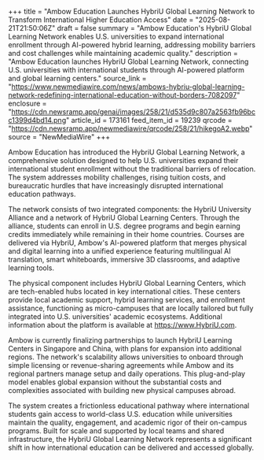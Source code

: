 +++
title = "Ambow Education Launches HybriU Global Learning Network to Transform International Higher Education Access"
date = "2025-08-21T21:50:06Z"
draft = false
summary = "Ambow Education's HybriU Global Learning Network enables U.S. universities to expand international enrollment through AI-powered hybrid learning, addressing mobility barriers and cost challenges while maintaining academic quality."
description = "Ambow Education launches HybriU Global Learning Network, connecting U.S. universities with international students through AI-powered platform and global learning centers."
source_link = "https://www.newmediawire.com/news/ambows-hybriu-global-learning-network-redefining-international-education-without-borders-7082097"
enclosure = "https://cdn.newsramp.app/genai/images/258/21/d535d9c807a2563fb96bcc1399d4bd14.png"
article_id = 173161
feed_item_id = 19239
qrcode = "https://cdn.newsramp.app/newmediawire/qrcode/258/21/hikegoA2.webp"
source = "NewMediaWire"
+++

<p>Ambow Education has introduced the HybriU Global Learning Network, a comprehensive solution designed to help U.S. universities expand their international student enrollment without the traditional barriers of relocation. The system addresses mobility challenges, rising tuition costs, and bureaucratic hurdles that have increasingly disrupted international education pathways.</p><p>The network consists of two integrated components: the HybriU University Alliance and a network of HybriU Global Learning Centers. Through the alliance, students can enroll in U.S. degree programs and begin earning credits immediately while remaining in their home countries. Courses are delivered via HybriU, Ambow's AI-powered platform that merges physical and digital learning into a unified experience featuring multilingual AI translation, smart whiteboards, immersive 3D classrooms, and adaptive learning tools.</p><p>The physical component includes HybriU Global Learning Centers, which are tech-enabled hubs located in key international cities. These centers provide local academic support, hybrid learning services, and enrollment assistance, functioning as micro-campuses that are locally tailored but fully integrated into U.S. universities' academic ecosystems. Additional information about the platform is available at <a href="https://www.HybriU.com" rel="nofollow" target="_blank">https://www.HybriU.com</a>.</p><p>Ambow is currently finalizing partnerships to launch HybriU Learning Centers in Singapore and China, with plans for expansion into additional regions. The network's scalability allows universities to onboard through simple licensing or revenue-sharing agreements while Ambow and its regional partners manage setup and daily operations. This plug-and-play model enables global expansion without the substantial costs and complexities associated with building new physical campuses abroad.</p><p>The system creates a frictionless educational pathway where international students gain access to world-class U.S. education while universities maintain the quality, engagement, and academic rigor of their on-campus programs. Built for scale and supported by local teams and shared infrastructure, the HybriU Global Learning Network represents a significant shift in how international education can be delivered and accessed globally.</p>